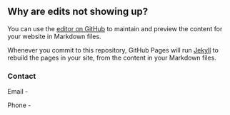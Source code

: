## Why are edits not showing up?

You can use the [editor on GitHub](https://github.com/hareshvasani/hareshvasani.github.io/edit/master/index.md) to maintain and preview the content for your website in Markdown files.

Whenever you commit to this repository, GitHub Pages will run [Jekyll](https://jekyllrb.com/) to rebuild the pages in your site, from the content in your Markdown files.



### Contact

Email - 

Phone - 
